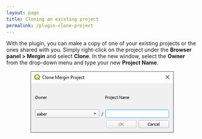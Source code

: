 ```yaml
---
layout: page
title: Cloning an existing project
permalink: /plugin-clone-project
---
```


With the plugin, you can make a copy of one of your existing projects or the ones shared with you. Simply right-click on the project under the **Browser panel > Mergin** and select **Clone**. In the new window, select the **Owner** from the drop-down menu and type your new **Project Name**.

<p align="center"><img src="../images/qgis-plugin/clone.png"></p>
